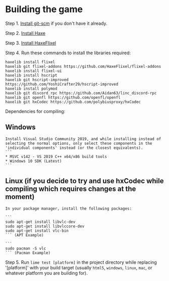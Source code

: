# Building the game

Step 1. [Install git-scm](https://git-scm.com/downloads) if you don't have it already.

Step 2. [Install Haxe](https://haxe.org/download/)

Step 3. [Install HaxeFlixel](https://haxeflixel.com/documentation/install-haxeflixel/)

Step 4. Run these commands to install the libraries required:
```
haxelib install flixel
haxelib git flixel-addons https://github.com/HaxeFlixel/flixel-addons
haxelib install flixel-ui
haxelib install hscript
haxelib git hscript-improved https://github.com/YoshiCrafter29/hscript-improved
haxelib install polymod
haxelib git discord_rpc https://github.com/Aidan63/linc_discord-rpc
haxelib git openfl https://github.com/openfl/openfl
haxelib git hxCodec https://github.com/polybiusproxy/hxCodec
```

Dependencies for compiling:

## Windows
    Install Visual Studio Community 2019, and while installing instead of selecting the normal options, only select these components in the 'individual components' instead (or the closest equivalents).
    ```
    * MSVC v142 - VS 2019 C++ x64/x86 build tools
    * Windows 10 SDK (Latest)
    ```

## Linux (if you decide to try and use hxCodec while compiling which requires changes at the moment)
    In your package manager, install the following packages:

    ```
    sudo apt-get install libvlc-dev
    sudo apt-get install libvlccore-dev
    sudo apt-get install vlc-bin
    ``` (APT Example)

    ```
    sudo pacman -S vlc
    ``` (Pacman Example)

Step 5. Run `lime test [platform]` in the project directory while replacing '[platform]' with your build target (usually `html5`, `windows`, `linux`, `mac`, or whatever platform you are building for).